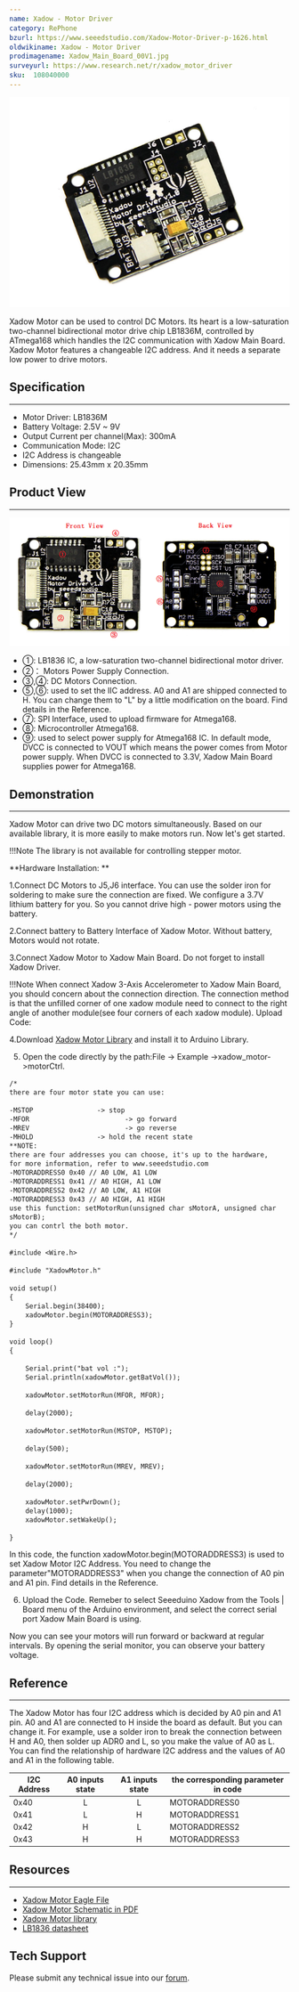 ```yaml
---
name: Xadow - Motor Driver
category: RePhone
bzurl: https://www.seeedstudio.com/Xadow-Motor-Driver-p-1626.html
oldwikiname: Xadow - Motor Driver
prodimagename: Xadow_Main_Board_00V1.jpg
surveyurl: https://www.research.net/r/xadow_motor_driver
sku:  108040000
---
```


![](https://github.com/SeeedDocument/Xadow_Motor_Driver/raw/master/img/x%20motor.jpg)

Xadow Motor can be used to control DC Motors. Its heart is a low-saturation two-channel bidirectional motor drive chip LB1836M, controlled by ATmega168 which handles the I2C communication with Xadow Main Board. Xadow Motor features a changeable I2C address. And it needs a separate low power to drive motors.

## Specification
---
- Motor Driver: LB1836M
- Battery Voltage: 2.5V ~ 9V
- Output Current per channel(Max): 300mA
- Communication Mode: I2C
- I2C Address is changeable
- Dimensions: 25.43mm x 20.35mm


## Product View
---
![](https://github.com/SeeedDocument/Xadow_Motor_Driver/raw/master/img/Xadow_Motor_Black_View.png)

- ①: LB1836 IC, a low-saturation two-channel bidirectional motor driver.
- ②： Motors Power Supply Connection.
- ③,④: DC Motors Connection.
- ⑤,⑥: used to set the IIC address. A0 and A1 are shipped connected to H. You can change them to "L" by a little modification on the board. Find details in the Reference.
- ⑦: SPI Interface, used to upload firmware for Atmega168.
- ⑧: Microcontroller Atmega168.
- ⑨: used to select power supply for Atmega168 IC. In default mode, DVCC is connected to VOUT which means the power comes from Motor power supply. When DVCC is connected to 3.3V, Xadow Main Board supplies power for Atmega168.

## Demonstration
---
Xadow Motor can drive two DC motors simultaneously. Based on our available library, it is more easily to make motors run. Now let's get started.

!!!Note
    The library is not available for controlling stepper motor.

**Hardware Installation: **

1.Connect DC Motors to J5,J6 interface. You can use the solder iron for soldering to make sure the connection are fixed. We configure a 3.7V lithium battery for you. So you cannot drive high - power motors using the battery.

2.Connect battery to Battery Interface of Xadow Motor. Without battery, Motors would not rotate.

3.Connect Xadow Motor to Xadow Main Board. Do not forget to install Xadow Driver.

!!!Note
    When connect Xadow 3-Axis Accelerometer to Xadow Main Board, you should concern about the connection direction. The connection method is that the unfilled corner of one xadow module need to connect to the right angle of another module(see four corners of each xadow module).
Upload Code:

4.Download [Xadow Motor Library](https://github.com/Seeed-Studio/Xadow_Motor_Driver) and install it to Arduino Library.

5. Open the code directly by the path:File -> Example ->xadow_motor->motorCtrl.

```
/*
there are four motor state you can use:

-MSTOP                -> stop
-MFOR                        -> go forward
-MREV                        -> go reverse
-MHOLD                -> hold the recent state
**NOTE:
there are four addresses you can choose, it's up to the hardware,
for more information, refer to www.seeedstudio.com
-MOTORADDRESS0 0x40 // A0 LOW, A1 LOW
-MOTORADDRESS1 0x41 // A0 HIGH, A1 LOW
-MOTORADDRESS2 0x42 // A0 LOW, A1 HIGH
-MOTORADDRESS3 0x43 // A0 HIGH, A1 HIGH
use this function: setMotorRun(unsigned char sMotorA, unsigned char sMotorB);
you can contrl the both motor.
*/

#include <Wire.h>

#include "XadowMotor.h"

void setup()
{
    Serial.begin(38400);
    xadowMotor.begin(MOTORADDRESS3);
}

void loop()
{

    Serial.print("bat vol :");
    Serial.println(xadowMotor.getBatVol());

    xadowMotor.setMotorRun(MFOR, MFOR);

    delay(2000);

    xadowMotor.setMotorRun(MSTOP, MSTOP);

    delay(500);

    xadowMotor.setMotorRun(MREV, MREV);

    delay(2000);

    xadowMotor.setPwrDown();
    delay(1000);
    xadowMotor.setWakeUp();

}
```

In this code, the function xadowMotor.begin(MOTORADDRESS3) is used to set Xadow Motor I2C Address. You need to change the parameter"MOTORADDRESS3" when you change the connection of A0 pin and A1 pin. Find details in the Reference.

6. Upload the Code. Remeber to select Seeeduino Xadow from the Tools | Board menu of the Arduino environment, and select the correct serial port Xadow Main Board is using.

Now you can see your motors will run forward or backward at regular intervals. By opening the serial monitor, you can observe your battery voltage.

## Reference
---
The Xadow Motor has four I2C address which is decided by A0 pin and A1 pin. A0 and A1 are connected to H inside the board as default. But you can change it. For example, use a solder iron to break the connection between H and A0, then solder up ADR0 and L, so you make the value of A0 as L. You can find the relationship of hardware I2C address and the values of A0 and A1 in the following table.

|I2C Address	|A0  inputs state| A1 inputs state|	the corresponding parameter in code|
|---|:---:|:---:|---|
|0x40	|L|	L|	MOTORADDRESS0|
|0x41|	L|	H|	MOTORADDRESS1|
|0x42	|H|	L|	MOTORADDRESS2|
|0x43	|H	|H|	MOTORADDRESS3|

## Resources
---
- [Xadow Motor Eagle File](https://github.com/SeeedDocument/Xadow_Motor_Driver/raw/master/res/Xadow_Motor_Eagle_File.zip)
- [Xadow Motor Schematic in PDF](https://github.com/SeeedDocument/Xadow_Motor_Driver/raw/master/res/Xadow_Motor_Schematic_in_PDF.pdf)
- [Xadow Motor library](https://github.com/Seeed-Studio/Xadow_Motor_Driver)
- [LB1836 datasheet](https://github.com/SeeedDocument/Xadow_Motor_Driver/raw/master/res/LB1836M.PDF)

## Tech Support
Please submit any technical issue into our [forum](http://forum.seeedstudio.com/). 